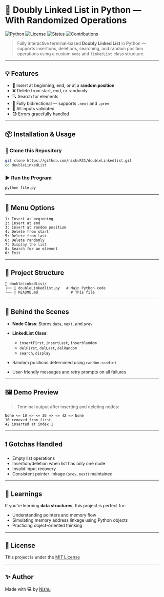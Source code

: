 
# 🔁 Doubly Linked List in Python — With Randomized Operations

![Python](https://img.shields.io/badge/python-3.8%2B-blue?logo=python)
![License](https://img.shields.io/badge/license-MIT-green)
![Status](https://img.shields.io/badge/status-active-brightgreen)
![Contributions](https://img.shields.io/badge/contributions-welcome-orange)

> Fully interactive terminal-based **Doubly Linked List** in Python — supports insertions, deletions, searching, and random position operations using a custom `node` and `linkedList` class structure.

---

## 💡 Features

- 🔂 Insert at beginning, end, or at a **random position**
- ❌ Delete from start, end, or randomly
- 🔍 Search for elements
- 🔄 Fully bidirectional — supports `.next` and `.prev`
- 🎯 All inputs validated
- 😈 Errors gracefully handled

---

## 📦 Installation & Usage

### 📁 Clone this Repository

```bash
git clone https://github.com/nishuR31/doubleLinkedlist.git
cd doubleLinkedList
````

### ▶️ Run the Program

```bash
python file.py
```

---

## 🧠 Menu Options

```
1: Insert at beginning
2: Insert at end
3: Insert at random position
4: Delete from start
5: Delete from last
6: Delete randomly
7: Display the list
8: Search for an element
0: Exit
```

---

## 📂 Project Structure

```
📁 doubleLinkedList/
├── 📄 doubleLinkedlist.py   # Main Python code
└── 📄 README.md               # This file
```

---

## 🧬 Behind the Scenes

* **Node Class**: Stores `data`, `next`, and `prev`
* **LinkedList Class**:

  * `insertFirst`, `insertLast`, `insertRandom`
  * `delFirst`, `delLast`, `delRandom`
  * `search`, `display`
* Random positions determined using `random.randint`
* User-friendly messages and retry prompts on all failures

---

## 🖼️ Demo Preview

> Terminal output after inserting and deleting nodes:

```
None <= 10 => <= 20 => <= 42 => None
10 removed from first
42 inserted at index 1
```

---

## ❗ Gotchas Handled

* Empty list operations
* Insertion/deletion when list has only one node
* Invalid input recovery
* Consistent pointer linkage (`prev`, `next`) maintained

---

## 🧠 Learnings

If you're learning **data structures**, this project is perfect for:

* Understanding pointers and memory flow
* Simulating memory address linkage using Python objects
* Practicing object-oriented thinking

---

## 📜 License

This project is under the [MIT License](LINCENSE)

---

## ✨ Author

Made with 💻 by [Nishu](https://github.com/nishuR31)


